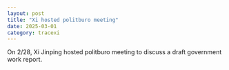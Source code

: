 ```yaml
---
layout: post
title: "Xi hosted politburo meeting"
date: 2025-03-01
category: tracexi
---
```


On 2/28, Xi Jinping hosted politburo meeting to discuss a draft government work report.
